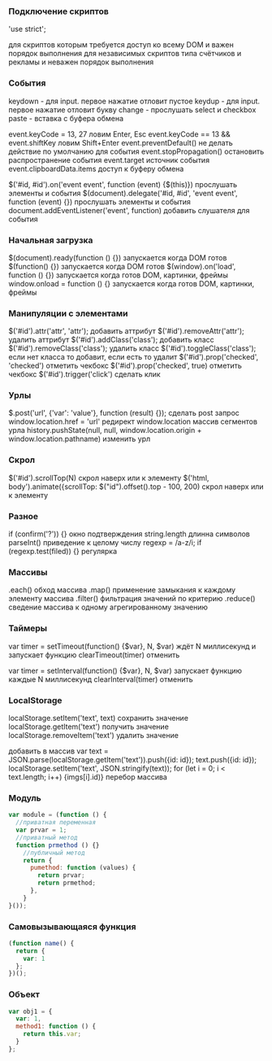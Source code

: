 ### Подключение скриптов

'use strict';
<script defer></script> для скриптов которым требуется доступ ко всему DOM и важен порядок выполнения

<script async></script> для независимых скриптов типа счётчиков и рекламы и неважен порядок выполнения

### События

keydown - для input. первое нажатие отловит пустое
keydup - для input. первое нажатие отловит букву
change - прослушать select и checkbox
paste - вставка с буфера обмена

event.keyCode = 13, 27 ловим Enter, Esc
event.keyCode == 13 && event.shiftKey ловим Shift+Enter
event.preventDefault() не делать действие по умолчанию для события
event.stopPropagation() остановить распространение события
event.target источник события
event.clipboardData.items доступ к буферу обмена

$('#id, #id').on('event event', function (event) {$(this)}) прослушать элементы и события
$(document).delegate('#id, #id', 'event event', function (event) {}) прослушать элементы и события
document.addEventListener('event', function) добавить слушателя для события

### Начальная загрузка

$(document).ready(function () {}) запускается когда DOM готов
$(function() {}) запускается когда DOM готов
$(window).on('load', function () {}) запускается когда готов DOM, картинки, фреймы
window.onload = function () {} запускается когда готов DOM, картинки, фреймы

### Манипуляции с элементами

$('#id').attr('attr', 'attr'); добавить аттрибут
$('#id').removeAttr('attr'); удалить аттрибут
$('#id').addClass('class'); добавить класс
$('#id').removeClass('class'); удалить класс
$('#id').toggleClass('class'); если нет класса то добавит, если есть то удалит
$('#id').prop('checked', 'checked') отметить чекбокс
$('#id').prop('checked', true) отметить чекбокс
$('#id').trigger('click') сделать клик

### Урлы

$.post('url', {'var': 'value'}, function (result) {}); сделать post запрос
window.location.href = 'url' редирект
window.location массив сегментов урла
history.pushState(null, null, window.location.origin + window.location.pathname) изменить урл

### Скрол

$('#id').scrollTop(N) скрол наверх или к элементу
$('html, body').animate({scrollTop: $("id").offset().top - 100, 200) скрол наверх или к элементу

### Разное

if (confirm('?')) {} окно подтверждения
string.length длинна символов
parseInt() приведение к целому числу
regexp = /a-z/i; if (regexp.test(filed)) {} регулярка

### Массивы

.each() обход массива
.map() применение замыкания к каждому элементу массива
.filter() фильтрация значений по критерию
.reduce() сведение массива к одному агрегированному значению

### Таймеры

var timer = setTimeout(function() {$var}, N, $var) ждёт N миллисекунд и запускает функцию
clearTimeout(timer) отменить

var timer = setInterval(function() {$var}, N, $var) запускает функцию каждые N миллисекунд
clearInterval(timer) отменить

### LocalStorage

localStorage.setItem('text', text) сохранить значение
localStorage.getItem('text') получить значение
localStorage.removeItem('text') удалить значение

добавить в массив
var text = JSON.parse(localStorage.getItem('text')).push({id: id});
text.push({id: id});
localStorage.setItem('text', JSON.stringify(text));
for (let i = 0; i < text.length; i++) {imgs[i].id)} перебор массива

### Модуль

```javascript
var module = (function () {
  //приватная переменная
  var prvar = 1;
  //приватный метод
  function prmethod () {}
    //публичный метод
    return {
      pumethod: function (values) {
        return prvar;
		return prmethod;
      },
    }
}());
```

### Самовызывающаяся функция

```javascript
(function name() {
  return {
    var: 1
  };
})();
```

### Объект

```javascript
var obj1 = {
  var: 1,
  method1: function () {
    return this.var;
  }
};
```